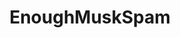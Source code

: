 ---
title: EnoughMuskSpam
crosslinks:
- spacex
- space
- Futurology
- teslamotors
- technology
- cars
- LateStageCapitalism
- videos
- WritingPrompts
- ula
- IAmA
- SiliconValleyHBO
- worldnews
- SpaceXLounge
- startups
- todayilearned
- BlueOrigin
- OutOfTheLoop
- RealTesla
---